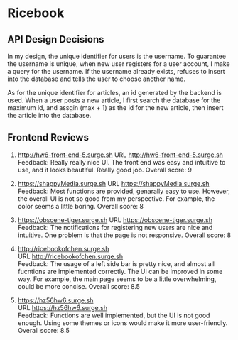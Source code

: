 # Ricebook

## API Design Decisions
In my design, the unique identifier for users is the username. To guarantee the username is unique, 
when new user registers for a user account, I make a query for the username. If the username already exists, refuses to insert into the database and tells the user to choose another name. 

As for the unique identifier for articles, an id generated by the backend is used. When a user posts a new article, I first search the database for the maximum id, and assgin (max + 1) as the id for the new article, then insert the article into the database.

## Frontend Reviews

1. http://hw6-front-end-5.surge.sh
URL http://hw6-front-end-5.surge.sh
Feedback: Really really nice UI. The front end was easy and intuitive to use, and it looks beautiful. Really good job.
Overall score: 9

2. https://shappyMedia.surge.sh
URL https://shappyMedia.surge.sh
Feedback: Most functions are provided, genarally easy to use. However, the overall UI is not so good from my perspective. For example, the color seems a little boring.
Overall score: 8

3. https://obscene-tiger.surge.sh
URL https://obscene-tiger.surge.sh
Feedback: The notifications for registering new users are nice and intuitive. One problem is that the page is not responsive.
Overall score: 8

4. http://ricebookofchen.surge.sh  
URL http://ricebookofchen.surge.sh  
Feedback: The usage of a left side bar is pretty nice, and almost all fucntions are implemented correctly. The UI can be improved in some way. For example, the main page seems to be a little overwhelming, could be more concise.
Overall score: 8.5
   
5. https://hz56hw6.surge.sh  
URL https://hz56hw6.surge.sh  
Feedback: Functions are well implemented, but the UI is not good enough. Using some themes or icons would make it more user-friendly.
Overall score: 8.5